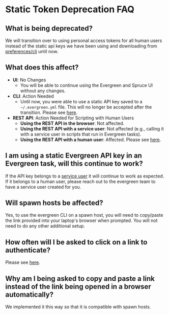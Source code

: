 # Static Token Deprecation FAQ

## What is being deprecated?

We will transition over to using personal access tokens for all human users instead of the static api keys we have been using and downloading from [preferences/cli](https://spruce.mongodb.com/preferences/cli) until now.


## What does this affect?

- **UI**: No Changes
  - You will be able to continue using the Evergreen and Spruce UI without any changes.
- **CLI**: Action Needed 
  - Until now, you were able to use a static API key saved to a `~/.evergreen.yml` file. This will no longer be accepted after the transition. Please see [here](../CLI.md#authentication).
- **REST API**: Action Needed for Scripting with Human Users
  - **Using the REST API in the browser**: Not affected.
  - **Using the REST API with a service user**: Not affected (e.g., calling it with a service user in scripts that run in Evergreen tasks).
  - **Using the REST API with a human user**: Affected. Please see [here](../API/REST-V1-Usage#authentication).


## I am using a static Evergreen API key in an Evergreen task, will this continue to work?

If the API key belongs to a [service user](../Project-Configuration/Project-and-Distro-Settings#service-users) it will continue to work as expected. If it belongs to a human user, please reach out to the evergreen team to have a service user created for you. 


## Will spawn hosts be affected?

Yes, to use the evergreen CLI on a spawn host, you will need to copy/paste the link provided into your laptop's browser when prompted. You will not need to do any other additional setup. 

## How often will I be asked to click on a link to authenticate?

Please see [here](https://kanopy.corp.mongodb.com/docs/corpsecure/auth_flow/#refresh-token).

## Why am I being asked to copy and paste a link instead of the link being opened in a browser automatically?

We implemented it this way so that it is compatible with spawn hosts. 